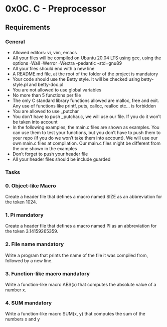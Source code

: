 # 0x0C. C - Preprocessor

## Requirements
### General

- Allowed editors: vi, vim, emacs
- All your files will be compiled on Ubuntu 20.04 LTS using gcc, using the options -Wall -Werror -Wextra -pedantic -std=gnu89
- All your files should end with a new line
- A README.md file, at the root of the folder of the project is mandatory
- Your code should use the Betty style. It will be checked using betty-style.pl and betty-doc.pl
- You are not allowed to use global variables
- No more than 5 functions per file
- The only C standard library functions allowed are malloc, free and exit. Any use of functions like printf, puts, calloc, realloc etc… is forbidden
- You are allowed to use _putchar
- You don’t have to push _putchar.c, we will use our file. If you do it won’t be taken into account
- In the following examples, the main.c files are shown as examples. You can use them to test your functions, but you don’t have to push them to your repo (if you do we won’t take them into account). We will use our own main.c files at compilation. Our main.c files might be different from the one shown in the examples
- Don’t forget to push your header file
- All your header files should be include guarded

### Tasks

### 0. Object-like Macro
Create a header file that defines a macro named SIZE as an abbreviation for the
token 1024.

### 1. Pi mandatory
Create a header file that defines a macro named PI as an abbreviation for the
token 3.14159265359.

### 2. File name mandatory
Write a program that prints the name of the file it was compiled from, followed
by a new line.

### 3. Function-like macro mandatory
Write a function-like macro ABS(x) that computes the absolute value of a
number x.

### 4. SUM mandatory
Write a function-like macro SUM(x, y) that computes the sum of the numbers x
and y
